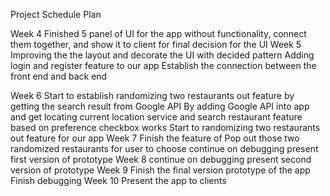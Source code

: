 Project Schedule Plan

Week 4
Finished 5 panel of UI for the app without functionality, connect them together, and show it to client for final decision for the UI
Week 5
Improving the the layout and decorate the UI with decided pattern
Adding login and register feature to our app
Establish the connection between the front end and back end 

Week 6
Start to establish randomizing two restaurants out feature by getting the search result from Google API
By adding Google API into app and get locating current location service and search restaurant feature based on preference checkbox works 
Start to randomizing two restaurants out feature for our app
Week 7
Finish the feature of Pop out those two randomized restaurants for user to choose
continue on debugging
present first version of prototype
Week 8
continue on debugging
present second version of prototype
Week 9
Finish the final version prototype of the app
Finish debugging
Week 10
Present the app to clients
